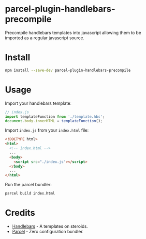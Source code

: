 # parcel-plugin-handlebars-precompile
Precompile handlebars templates into javascript allowing them to be imported as a regular javascript source.

# Install

```bash
npm install --save-dev parcel-plugin-handlebars-precompile
```

# Usage
  
Import your handlebars template:  

```javascript
// index.js
import templateFunction from './template.hbs';
document.body.innerHTML = templateFunction();
```

Import `index.js` from your `index.html` file:

```html
<!DOCTYPE html>
<html>
  <!-- index.html -->
  ...
  <body>
    <script src="./index.js"></script>
  </body>
  ...
</html>
```

Run the parcel bundler:  

```bash
parcel build index.html
```

# Credits
 - [Handlebars](https://handlebarsjs.com/) - A templates on steroids.
 - [Parcel](https://parceljs.org/) - Zero configuration bundler.
